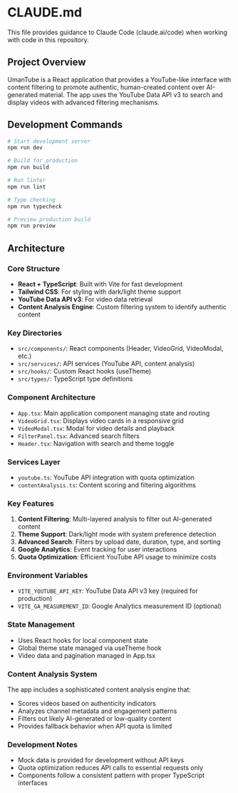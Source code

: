 # CLAUDE.md

This file provides guidance to Claude Code (claude.ai/code) when working with code in this repository.

## Project Overview

UmanTube is a React application that provides a YouTube-like interface with content filtering to promote authentic, human-created content over AI-generated material. The app uses the YouTube Data API v3 to search and display videos with advanced filtering mechanisms.

## Development Commands

```bash
# Start development server
npm run dev

# Build for production
npm run build

# Run linter
npm run lint

# Type checking
npm run typecheck

# Preview production build
npm run preview
```

## Architecture

### Core Structure
- **React + TypeScript**: Built with Vite for fast development
- **Tailwind CSS**: For styling with dark/light theme support
- **YouTube Data API v3**: For video data retrieval
- **Content Analysis Engine**: Custom filtering system to identify authentic content

### Key Directories
- `src/components/`: React components (Header, VideoGrid, VideoModal, etc.)
- `src/services/`: API services (YouTube API, content analysis)
- `src/hooks/`: Custom React hooks (useTheme)
- `src/types/`: TypeScript type definitions

### Component Architecture
- `App.tsx`: Main application component managing state and routing
- `VideoGrid.tsx`: Displays video cards in a responsive grid
- `VideoModal.tsx`: Modal for video details and playback
- `FilterPanel.tsx`: Advanced search filters
- `Header.tsx`: Navigation with search and theme toggle

### Services Layer
- `youtube.ts`: YouTube API integration with quota optimization
- `contentAnalysis.ts`: Content scoring and filtering algorithms

### Key Features
1. **Content Filtering**: Multi-layered analysis to filter out AI-generated content
2. **Theme Support**: Dark/light mode with system preference detection
3. **Advanced Search**: Filters by upload date, duration, type, and sorting
4. **Google Analytics**: Event tracking for user interactions
5. **Quota Optimization**: Efficient YouTube API usage to minimize costs

### Environment Variables
- `VITE_YOUTUBE_API_KEY`: YouTube Data API v3 key (required for production)
- `VITE_GA_MEASUREMENT_ID`: Google Analytics measurement ID (optional)

### State Management
- Uses React hooks for local component state
- Global theme state managed via useTheme hook
- Video data and pagination managed in App.tsx

### Content Analysis System
The app includes a sophisticated content analysis engine that:
- Scores videos based on authenticity indicators
- Analyzes channel metadata and engagement patterns
- Filters out likely AI-generated or low-quality content
- Provides fallback behavior when API quota is limited

### Development Notes
- Mock data is provided for development without API keys
- Quota optimization reduces API calls to essential requests only
- Components follow a consistent pattern with proper TypeScript interfaces